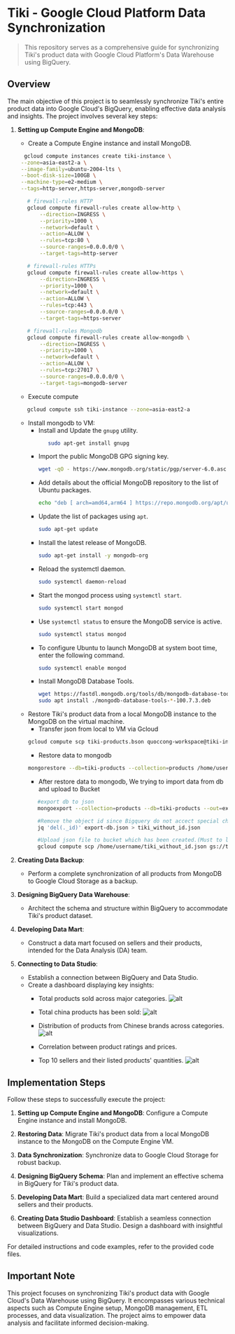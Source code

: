 # Tiki - Google Cloud Platform Data Synchronization

> This repository serves as a comprehensive guide for synchronizing Tiki's product data with Google Cloud Platform's Data Warehouse using BigQuery.

## Overview

The main objective of this project is to seamlessly synchronize Tiki's entire product data into Google Cloud's BigQuery, enabling effective data analysis and insights. The project involves several key steps:

1. **Setting up Compute Engine and MongoDB**:
   - Create a Compute Engine instance and install MongoDB.
   ```bash
     gcloud compute instances create tiki-instance \
    --zone=asia-east2-a \
    --image-family=ubuntu-2004-lts \
    --boot-disk-size=100GB \
    --machine-type=e2-medium \
    --tags=http-server,https-server,mongodb-server
   ```
   ```bash
      # firewall-rules HTTP
      gcloud compute firewall-rules create allow-http \
          --direction=INGRESS \
          --priority=1000 \
          --network=default \
          --action=ALLOW \
          --rules=tcp:80 \
          --source-ranges=0.0.0.0/0 \
          --target-tags=http-server
   ```
   ```bash
      # firewall-rules HTTPs
      gcloud compute firewall-rules create allow-https \
          --direction=INGRESS \
          --priority=1000 \
          --network=default \
          --action=ALLOW \
          --rules=tcp:443 \
          --source-ranges=0.0.0.0/0 \
          --target-tags=https-server
   ```
   ```bash
      # firewall-rules Mongodb
      gcloud compute firewall-rules create allow-mongodb \
          --direction=INGRESS \
          --priority=1000 \
          --network=default \
          --action=ALLOW \
          --rules=tcp:27017 \
          --source-ranges=0.0.0.0/0 \
          --target-tags=mongodb-server
     ```

   - Execute compute
   ```bash
      gcloud compute ssh tiki-instance --zone=asia-east2-a
   ```
   - Install mongodb to VM:
       - Install and Update the `gnupg` utility.
         ```bash
            sudo apt-get install gnupg
         ```
       - Import the public MongoDB GPG signing key.
         ```bash
         wget -qO - https://www.mongodb.org/static/pgp/server-6.0.asc | sudo apt-key add -
         ```
       - Add details about the official MongoDB repository to the list of Ubuntu packages.
         ```bash
         echo "deb [ arch=amd64,arm64 ] https://repo.mongodb.org/apt/ubuntu focal/mongodb-org/6.0 multiverse" | sudo tee /etc/apt/sources.list.d/mongodb-org-6.0.list
         ```
       - Update the list of packages using `apt`.
         ```bash
         sudo apt-get update
         ```
       - Install the latest release of MongoDB.
         ```bash
         sudo apt-get install -y mongodb-org
         ```
       - Reload the systemctl daemon.
         ```bash
         sudo systemctl daemon-reload
         ```
       - Start the mongod process using `systemctl start`.
         ```bash
         sudo systemctl start mongod
         ```
       - Use `systemctl status` to ensure the MongoDB service is active.
         ```bash
         sudo systemctl status mongod
         ```
       - To configure Ubuntu to launch MongoDB at system boot time, enter the following command.
         ```bash
         sudo systemctl enable mongod
         ```
      - Install MongoDB Database Tools.
        ```bash
        wget https://fastdl.mongodb.org/tools/db/mongodb-database-tools-ubuntu1804-x86_64-100.7.3.deb
        sudo apt install ./mongodb-database-tools-*-100.7.3.deb
        ```
   - Restore Tiki's product data from a local MongoDB instance to the MongoDB on the virtual machine.
     - Transfer json from local to VM via Gcloud
     ```bash
     gcloud compute scp tiki-products.bson quoccong-workspace@tiki-instance:/home/username --zone=asia-east2-a
     ```
     - Restore data to mongodb
     ```bash
     mongorestore --db=tiki-products --collection=products /home/username/tiki-products.bson
     ```
     - After restore data to mongodb, We trying to import data from db and upload to Bucket
     ```bash
        #export db to json
        mongoexport --collection=products --db=tiki-products --out=export-db.json

        #Remove the object id since Bigquery do not accect special characters.
        jq 'del(._id)' export-db.json > tiki_without_id.json

        #Upload json file to bucket which has been created.(Must to login)
        gcloud compute scp /home/username/tiki_without_id.json gs://tiki-bucket
     ```

3. **Creating Data Backup**:
   - Perform a complete synchronization of all products from MongoDB to Google Cloud Storage as a backup.

4. **Designing BigQuery Data Warehouse**:
   - Architect the schema and structure within BigQuery to accommodate Tiki's product dataset.

5. **Developing Data Mart**:
   - Construct a data mart focused on sellers and their products, intended for the Data Analysis (DA) team.

6. **Connecting to Data Studio**:
   - Establish a connection between BigQuery and Data Studio.
   - Create a dashboard displaying key insights:
     - Total products sold across major categories.
       ![alt](https://github.com/congtranquoc/Tiki-GCP/blob/57fd9e6fb04f062370eac0b8cf2a5f9adb577cb3/images/top-categories.PNG)
  
     - Total china products has been sold:
       ![alt](https://github.com/congtranquoc/Tiki-GCP/blob/2c243b39e5603ce5443a6ea5f3b6b3df69a3a08f/images/top-china-products.PNG)
            
     - Distribution of products from Chinese brands across categories.
       ![alt](https://github.com/congtranquoc/Tiki-GCP/blob/2c243b39e5603ce5443a6ea5f3b6b3df69a3a08f/images/distribution.PNG)
       
     - Correlation between product ratings and prices.
     - Top 10 sellers and their listed products' quantities.
       ![alt](https://github.com/congtranquoc/Tiki-GCP/blob/2c243b39e5603ce5443a6ea5f3b6b3df69a3a08f/images/top-sellers.PNG)




## Implementation Steps

Follow these steps to successfully execute the project:

1. **Setting up Compute Engine and MongoDB**:
   Configure a Compute Engine instance and install MongoDB.
   
2. **Restoring Data**:
   Migrate Tiki's product data from a local MongoDB instance to the MongoDB on the Compute Engine VM.

3. **Data Synchronization**:
   Synchronize data to Google Cloud Storage for robust backup.

4. **Designing BigQuery Schema**:
   Plan and implement an effective schema in BigQuery for Tiki's product data.

5. **Developing Data Mart**:
   Build a specialized data mart centered around sellers and their products.

6. **Creating Data Studio Dashboard**:
   Establish a seamless connection between BigQuery and Data Studio.
   Design a dashboard with insightful visualizations.

For detailed instructions and code examples, refer to the provided code files.

## Important Note

This project focuses on synchronizing Tiki's product data with Google Cloud's Data Warehouse using BigQuery. It encompasses various technical aspects such as Compute Engine setup, MongoDB management, ETL processes, and data visualization. The project aims to empower data analysis and facilitate informed decision-making.
